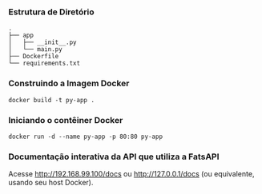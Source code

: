 


### Estrutura de Diretório

```
.
├── app
│   ├── __init__.py
│   └── main.py
├── Dockerfile
└── requirements.txt
```

### Construindo a Imagem Docker

`docker build -t py-app .`

### Iniciando o contêiner Docker

`docker run -d --name py-app -p 80:80 py-app`

### Documentação interativa da API que utiliza a FatsAPI

 Acesse http://192.168.99.100/docs ou http://127.0.0.1/docs (ou equivalente, usando seu host Docker).







